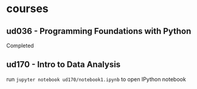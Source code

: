 # courses

## ud036 - Programming Foundations with Python

Completed

## ud170 - Intro to Data Analysis

run `jupyter notebook ud170/notebook1.ipynb` to open IPython notebook